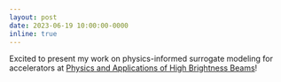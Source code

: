 ```yaml
---
layout: post
date: 2023-06-19 10:00:00-0000
inline: true
---
```


Excited to present my work on physics-informed surrogate modeling for accelerators at [Physics and Applications of High Brightness Beams](https://indico.classe.cornell.edu/event/2170/contributions/2577/)!
